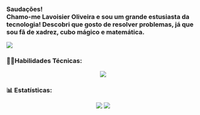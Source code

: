 <h3>Saudações!<br>Chamo-me Lavoisier Oliveira e sou um grande estusiasta da tecnologia! Descobri que gosto de resolver problemas, já que sou fã de xadrez, cubo mágico e matemática.</h3>

<div>
  <img src="https://readme-typing-svg.herokuapp.com?font=Fira+Code&weight=600&size=40&duration=1800&pause=800&vCenter=true&multiline=true&random=false&width=1200&height=160&lines=Estudante+de+Ci%C3%AAncia+da+Computa%C3%A7%C3%A3o;Estudante+de+An%C3%A1lise+e+Desenvolvimento+de+Sistemas;T%C3%A9cnico%20em%20Eletr%C3%B4nica" />
</div>
<h3>🤹‍♂️Habilidades Técnicas:</h3>
<div align="center">
  <img src="https://skillicons.dev/icons?i=git,c,cpp,html,css,js,py,java,github,flutter,anaconda,figma,vscode,obsidian" />
</div>

<h3>📊 Estatísticas:</h3>
<div align="center">
  <img src="https://github-readme-streak-stats.herokuapp.com/?user=Lavoisier-Oliveira&theme=react&hide_border=true" />
  <img src="https://github-readme-activity-graph.vercel.app/graph?username=Lavoisier-Oliveira&theme=react" />
</div>
